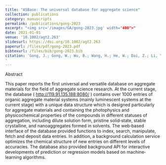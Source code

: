 ```yaml
---
title: "ASBase: The universal database for aggregate science"
collection: publications
category: manuscripts
permalink: /publications/gong-2023
excerpt: "<img src='/images/GA/gong-2023.jpg' width="400">"
date: 2021-01-01
venue: '10.1002/agt2.263'
slidesurl: https://doi.org/10.1002/agt2.263
paperurl: /files/pdf/gong-2023.pdf
bibtexurl: /files/bib/gong-2023.bib
citation: 'Gong, J.; Gong, W.; Wu, B.; Wang, H.; He, W.; Dai, Z.; Li, Y.; Liu, Y.; Wang, Z.; Tuo, X.; Lam, J. W. Y.; Qiu, Z.; Zhao, Z.; Tang, B. Z. ASBase: The Universal Database for Aggregate Science. Aggregate 2023, 4 (1), e263. https://doi.org/10.1002/agt2.263.
'
---
```

Abstract
            
This paper reports the first universal and versatile database on aggregate materials for the field of aggregate science research. At the current stage, the database (
http://119.91.135.188:8080/
) contains over 1000 entries of organic aggregate material systems (mainly luminescent systems at the current stage) with a unique data structure which is designed particularly for aggregate materials and containing the photophysics and physicochemical properties of the compounds in different statuses of aggregation, including dilute solution form, pristine solid‐state, stable crystalline, and nanoaggregates formed in solvents. The web‐based interface of the database provided functions to index, search, manipulate, fetch and deposit data entries. In addition, a background calculation service optimizes the chemical structure of new entries on different levels of accuracies. The database also provided background API for interactive developments of prediction or regression models based on machine‐learning algorithms.